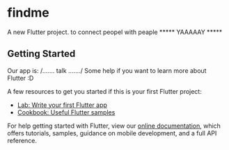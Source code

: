 # findme

A new Flutter project.
to connect peopel with peaple 
 ***** YAAAAAY *****

## Getting Started 
Our app is:
/.......
 talk
......./
Some help if you want to learn more about Flutter :D

A few resources to get you started if this is your first Flutter project:

- [Lab: Write your first Flutter app](https://flutter.dev/docs/get-started/codelab)
- [Cookbook: Useful Flutter samples](https://flutter.dev/docs/cookbook)

For help getting started with Flutter, view our
[online documentation](https://flutter.dev/docs), which offers tutorials,
samples, guidance on mobile development, and a full API reference.
